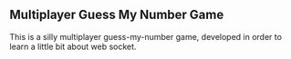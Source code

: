 ## Multiplayer Guess My Number Game

This is a silly multiplayer guess-my-number game, developed in order to learn a little bit about web socket.